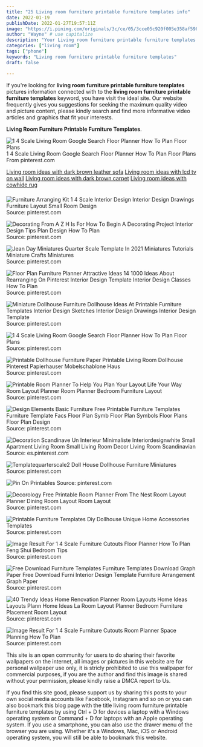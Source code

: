 ```yaml
---
title: "25 Living room furniture printable furniture templates info"
date: 2022-01-19
publishDate: 2022-01-27T19:57:11Z
image: "https://i.pinimg.com/originals/3c/ce/05/3cce05c920f005e358af598f7820914f.jpg"
author: "Wayne" # use capitalize
description: "Your Living room furniture printable furniture templates images are ready in this website. Living room furniture printable furniture templates are a topic that is being searched for and liked by netizens today. You can Download the Living room furniture printable furniture templates files here. Download all free photos and vectors."
categories: ["living room"]
tags: ["phone"]
keywords: "Living room furniture printable furniture templates"
draft: false

---
```


If you're looking for **living room furniture printable furniture templates** pictures information connected with to the **living room furniture printable furniture templates** keyword, you have visit the ideal  site.  Our website frequently  gives you  suggestions  for seeking  the maximum  quality video and picture  content, please kindly search and find more informative video articles and graphics  that fit your interests.

**Living Room Furniture Printable Furniture Templates**. 

![1 4 Scale Living Room Google Search Floor Planner How To Plan Floor Plans](https://i.pinimg.com/originals/a6/05/2b/a6052b91ed4df9182c5445782e9774d4.jpg "1 4 Scale Living Room Google Search Floor Planner How To Plan Floor Plans")
1 4 Scale Living Room Google Search Floor Planner How To Plan Floor Plans From pinterest.com

[Living room ideas with dark brown leather sofa](/living-room-ideas-with-dark-brown-leather-sofa/)
[Living room ideas with lcd tv on wall](/living-room-ideas-with-lcd-tv-on-wall/)
[Living room ideas with dark brown carpet](/living-room-ideas-with-dark-brown-carpet/)
[Living room ideas with cowhide rug](/living-room-ideas-with-cowhide-rug/)



### 

 


![Furniture Arranging Kit 1 4 Scale Interior Design Interior Design Drawings Furniture Layout Small Room Design](https://i.pinimg.com/originals/0d/e3/98/0de398cacf89eddc1aec457fc1198c08.jpg "Furniture Arranging Kit 1 4 Scale Interior Design Interior Design Drawings Furniture Layout Small Room Design")
Source: pinterest.com

 

![Decorating From A Z H Is For How To Begin A Decorating Project Interior Design Tips Plan Design How To Plan](https://i.pinimg.com/originals/31/2c/a2/312ca2b01834378192297798f76bd921.gif "Decorating From A Z H Is For How To Begin A Decorating Project Interior Design Tips Plan Design How To Plan")
Source: pinterest.com

 

![Jean Day Miniatures Quarter Scale Template In 2021 Miniatures Tutorials Miniature Crafts Miniatures](https://i.pinimg.com/originals/7f/fc/d0/7ffcd020d2dc3ba43b142f5d1ada7a2d.gif "Jean Day Miniatures Quarter Scale Template In 2021 Miniatures Tutorials Miniature Crafts Miniatures")
Source: pinterest.com

 

![Floor Plan Furniture Planner Attractive Ideas 14 1000 Ideas About Rearranging On Pinterest Interior Design Template Interior Design Classes How To Plan](https://i.pinimg.com/originals/f4/84/d4/f484d42871a29aa3be35b72a7890a6c7.jpg "Floor Plan Furniture Planner Attractive Ideas 14 1000 Ideas About Rearranging On Pinterest Interior Design Template Interior Design Classes How To Plan")
Source: pinterest.com

 

![Miniature Dollhouse Furniture Dollhouse Ideas At Printable Furniture Templates Interior Design Sketches Interior Design Drawings Interior Design Template](https://i.pinimg.com/474x/36/8e/8a/368e8a2a5cd2cc180f8b4855846b67f3.jpg "Miniature Dollhouse Furniture Dollhouse Ideas At Printable Furniture Templates Interior Design Sketches Interior Design Drawings Interior Design Template")
Source: pinterest.com

 

![1 4 Scale Living Room Google Search Floor Planner How To Plan Floor Plans](https://i.pinimg.com/originals/a6/05/2b/a6052b91ed4df9182c5445782e9774d4.jpg "1 4 Scale Living Room Google Search Floor Planner How To Plan Floor Plans")
Source: pinterest.com

 

![Printable Dollhouse Furniture Paper Printable Living Room Dollhouse Pinterest Papierhauser Mobelschablone Haus](https://i.pinimg.com/originals/40/08/cf/4008cf363ab298a4dbfabf7320b2c0fa.jpg "Printable Dollhouse Furniture Paper Printable Living Room Dollhouse Pinterest Papierhauser Mobelschablone Haus")
Source: pinterest.com

 

![Printable Room Planner To Help You Plan Your Layout Life Your Way Room Layout Planner Room Planner Bedroom Furniture Layout](https://i.pinimg.com/originals/fa/85/51/fa855172dbdb9c658c518f06f437ea6e.jpg "Printable Room Planner To Help You Plan Your Layout Life Your Way Room Layout Planner Room Planner Bedroom Furniture Layout")
Source: pinterest.com

 

![Design Elements Basic Furniture Free Printable Furniture Templates Furniture Template Facs Floor Plan Symb Floor Plan Symbols Floor Plans Floor Plan Design](https://i.pinimg.com/originals/bb/82/f3/bb82f3ee979d1c19b09d58aa750687c4.png "Design Elements Basic Furniture Free Printable Furniture Templates Furniture Template Facs Floor Plan Symb Floor Plan Symbols Floor Plans Floor Plan Design")
Source: pinterest.com

 

![Decoration Scandinave Un Interieur Minimaliste Interiordesignwhite Small Apartment Living Room Small Living Room Decor Living Room Scandinavian](https://i.pinimg.com/564x/30/d2/2b/30d22b12ec4a02de4bbef37990523f53.jpg "Decoration Scandinave Un Interieur Minimaliste Interiordesignwhite Small Apartment Living Room Small Living Room Decor Living Room Scandinavian")
Source: es.pinterest.com

 

![Templatequarterscale2 Doll House Dollhouse Furniture Miniatures](https://i.pinimg.com/originals/ee/f0/6f/eef06f2cb50ef1184cf9801786a98756.gif "Templatequarterscale2 Doll House Dollhouse Furniture Miniatures")
Source: pinterest.com

 

![Pin On Printables](https://i.pinimg.com/736x/7a/d0/3a/7ad03a1b296a42296e66713a807b908a.jpg "Pin On Printables")
Source: pinterest.com

 

![Decorology Free Printable Room Planner From The Nest Room Layout Planner Dining Room Layout Room Layout](https://i.pinimg.com/originals/c1/4e/8f/c14e8ff6f7f8c15824d22c78fbc8ea25.jpg "Decorology Free Printable Room Planner From The Nest Room Layout Planner Dining Room Layout Room Layout")
Source: pinterest.com

 

![Printable Furniture Templates Diy Dollhouse Unique Home Accessories Templates](https://i.pinimg.com/564x/13/5d/b5/135db56d9f114d6d8bbe313547a83526--diy-dollhouse-dollhouses.jpg "Printable Furniture Templates Diy Dollhouse Unique Home Accessories Templates")
Source: pinterest.com

 

![Image Result For 1 4 Scale Furniture Cutouts Floor Planner How To Plan Feng Shui Bedroom Tips](https://i.pinimg.com/736x/87/b5/8e/87b58e5119c389fbf7430d6d9b7e8eab--bedroom-interior-design-bedroom-interiors.jpg "Image Result For 1 4 Scale Furniture Cutouts Floor Planner How To Plan Feng Shui Bedroom Tips")
Source: pinterest.com

 

![Free Download Furniture Templates Furniture Templates Download Graph Paper Free Download Furni Interior Design Template Furniture Arrangement Graph Paper](https://i.pinimg.com/originals/92/1a/5b/921a5ba8dcd8792ee72f655246c6004c.jpg "Free Download Furniture Templates Furniture Templates Download Graph Paper Free Download Furni Interior Design Template Furniture Arrangement Graph Paper")
Source: pinterest.com

 

![40 Trendy Ideas Home Renovation Planner Room Layouts Home Ideas Layouts Plann Home Ideas La Room Layout Planner Bedroom Furniture Placement Room Layout](https://i.pinimg.com/474x/4b/cd/0f/4bcd0f14900731c3a17d8561015700d3.jpg "40 Trendy Ideas Home Renovation Planner Room Layouts Home Ideas Layouts Plann Home Ideas La Room Layout Planner Bedroom Furniture Placement Room Layout")
Source: pinterest.com

 

![Image Result For 1 4 Scale Furniture Cutouts Room Planner Space Planning How To Plan](https://i.pinimg.com/originals/3c/ce/05/3cce05c920f005e358af598f7820914f.jpg "Image Result For 1 4 Scale Furniture Cutouts Room Planner Space Planning How To Plan")
Source: pinterest.com

 

This site is an open community for users to do sharing their favorite wallpapers on the internet, all images or pictures in this website are for personal wallpaper use only, it is stricly prohibited to use this wallpaper for commercial purposes, if you are the author and find this image is shared without your permission, please kindly raise a DMCA report to Us.

If you find this site good, please support us by sharing this posts to your own social media accounts like Facebook, Instagram and so on or you can also bookmark this blog page with the title living room furniture printable furniture templates by using Ctrl + D for devices a laptop with a Windows operating system or Command + D for laptops with an Apple operating system. If you use a smartphone, you can also use the drawer menu of the browser you are using. Whether it's a Windows, Mac, iOS or Android operating system, you will still be able to bookmark this website.
